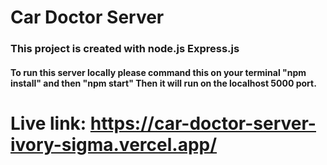 # Car Doctor Server

### This project is created with node.js Express.js 
#### To run this server locally please command this on your terminal "npm install" and then "npm start" Then it will run on the localhost 5000 port.


# Live link: https://car-doctor-server-ivory-sigma.vercel.app/
